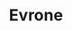 ---
codehost: https://github.com/evrone
dribbble: https://dribbble.com/Evrone
facebook: https://facebook.com/evrone
instagram: https://instagram.com/evrone_com
linkedin: https://linkedin.com/company/evrone
logohandle: evrone
sort: evrone
title: Evrone
twitter: https://x.com/evronecom
website: https://evrone.com/
youtube: https://youtube.com/EvroneDevelopment
---